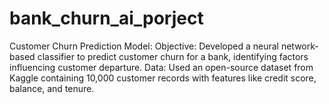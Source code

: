 # bank_churn_ai_porject
Customer Churn Prediction Model:  Objective: Developed a neural network-based classifier to predict customer churn for a bank, identifying factors influencing customer departure. Data: Used an open-source dataset from Kaggle containing 10,000 customer records with features like credit score, balance, and tenure.
